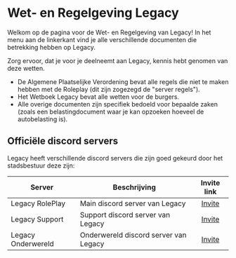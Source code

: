 # Wet- en Regelgeving Legacy

Welkom op de pagina voor de Wet- en Regelgeving van Legacy!
In het menu aan de linkerkant vind je alle verschillende documenten die betrekking hebben op Legacy.

Zorg ervoor, dat je voor je deelneemt aan Legacy, kennis hebt genomen van deze wetten.

- De Algemene Plaatselijke Verordening bevat alle regels die niet te maken hebben met de Roleplay (dit zijn zogezegd de "server regels").
- Het Wetboek Legacy bevat alle wetten voor de burgers.
- Alle overige documenten zijn specifiek bedoeld voor bepaalde zaken (zoals een belastingdocument waar je kan opzoeken hoeveel de autobelasting is).

## Officiële discord servers

Legacy heeft verschillende discord servers die zijn goed gekeurd door het stadsbestuur deze zijn:

| Server | Beschrijving | Invite link |
|---|---|:---:|
|Legacy RolePlay| Main discord server van Legacy | [Invite](https://discord.gg/legacynl) |
|Legacy Support| Support discord server van Legacy | [Invite](https://discord.gg/QSspuszfU4) |
|Legacy Onderwereld| Onderwereld discord server van Legacy | [Invite](https://discord.gg/gCtd4nqmCT) |